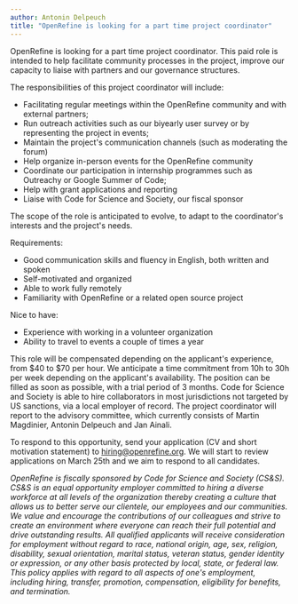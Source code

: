 ```yaml
---
author: Antonin Delpeuch
title: "OpenRefine is looking for a part time project coordinator"
---
```


OpenRefine is looking for a part time project coordinator.
This paid role is intended to help facilitate community processes in the project, improve our capacity to liaise with partners and our governance structures.

The responsibilities of this project coordinator will include:
* Facilitating regular meetings within the OpenRefine community and with external partners;
* Run outreach activities such as our biyearly user survey or by representing the project in events;
* Maintain the project's communication channels (such as moderating the forum)
* Help organize in-person events for the OpenRefine community
* Coordinate our participation in internship programmes such as Outreachy or Google Summer of Code;
* Help with grant applications and reporting
* Liaise with Code for Science and Society, our fiscal sponsor

The scope of the role is anticipated to evolve, to adapt to the coordinator's interests and the project's needs.

Requirements:
* Good communication skills and fluency in English, both written and spoken
* Self-motivated and organized
* Able to work fully remotely
* Familiarity with OpenRefine or a related open source project

Nice to have:
* Experience with working in a volunteer organization
* Ability to travel to events a couple of times a year

This role will be compensated depending on the applicant's experience, from $40 to $70 per hour.
We anticipate a time commitment from 10h to 30h per week depending on the applicant's availability.
The position can be filled as soon as possible, with a trial period of 3 months.
Code for Science and Society is able to hire collaborators in most jurisdictions not targeted by US sanctions, via a local employer of record.
The project coordinator will report to the advisory committee, which currently consists of Martin Magdinier, Antonin Delpeuch and Jan Ainali.

To respond to this opportunity, send your application (CV and short motivation statement) to hiring@openrefine.org.
We will start to review applications on March 25th and we aim to respond to all candidates.

*OpenRefine is fiscally sponsored by Code for Science and Society (CS&S). CS&S is an equal opportunity employer committed to hiring a diverse workforce at all levels of the organization thereby creating a culture that allows us to better serve our clientele, our employees and our communities. We value and encourage the contributions of our colleagues and strive to create an environment where everyone can reach their full potential and drive outstanding results. All qualified applicants will receive consideration for employment without regard to race, national origin, age, sex, religion, disability, sexual orientation, marital status, veteran status, gender identity or expression, or any other basis protected by local, state, or federal law. This policy applies with regard to all aspects of one's employment, including hiring, transfer, promotion, compensation, eligibility for benefits, and termination.*
